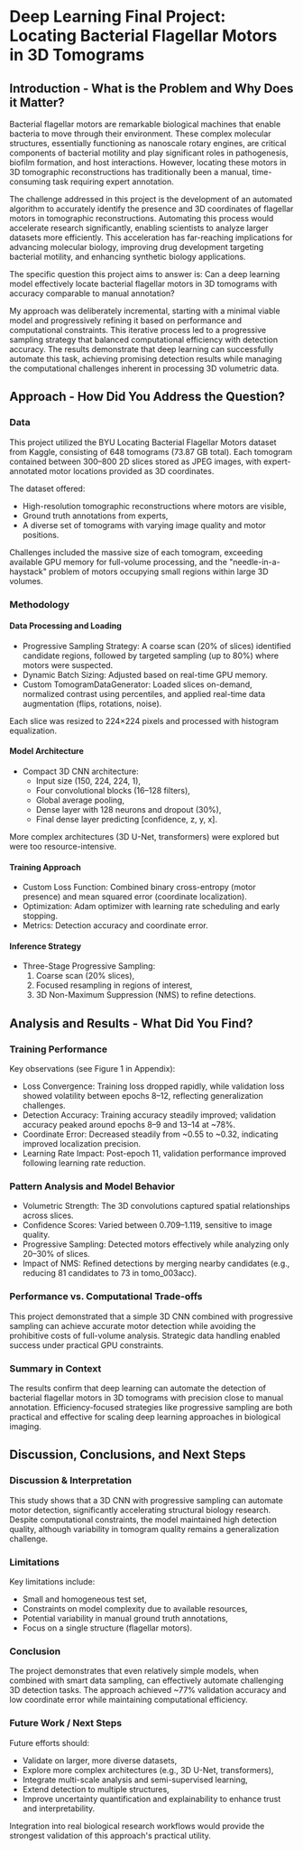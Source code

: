 
# Deep Learning Final Project: Locating Bacterial Flagellar Motors in 3D Tomograms

## Introduction - What is the Problem and Why Does it Matter?

Bacterial flagellar motors are remarkable biological machines that enable bacteria to move through their environment. These complex molecular structures, essentially functioning as nanoscale rotary engines, are critical components of bacterial motility and play significant roles in pathogenesis, biofilm formation, and host interactions. However, locating these motors in 3D tomographic reconstructions has traditionally been a manual, time-consuming task requiring expert annotation.

The challenge addressed in this project is the development of an automated algorithm to accurately identify the presence and 3D coordinates of flagellar motors in tomographic reconstructions. Automating this process would accelerate research significantly, enabling scientists to analyze larger datasets more efficiently. This acceleration has far-reaching implications for advancing molecular biology, improving drug development targeting bacterial motility, and enhancing synthetic biology applications.

The specific question this project aims to answer is: Can a deep learning model effectively locate bacterial flagellar motors in 3D tomograms with accuracy comparable to manual annotation?

My approach was deliberately incremental, starting with a minimal viable model and progressively refining it based on performance and computational constraints. This iterative process led to a progressive sampling strategy that balanced computational efficiency with detection accuracy. The results demonstrate that deep learning can successfully automate this task, achieving promising detection results while managing the computational challenges inherent in processing 3D volumetric data.

## Approach - How Did You Address the Question?

### Data

This project utilized the BYU Locating Bacterial Flagellar Motors dataset from Kaggle, consisting of 648 tomograms (73.87 GB total). Each tomogram contained between 300–800 2D slices stored as JPEG images, with expert-annotated motor locations provided as 3D coordinates.

The dataset offered:

- High-resolution tomographic reconstructions where motors are visible,
- Ground truth annotations from experts,
- A diverse set of tomograms with varying image quality and motor positions.

Challenges included the massive size of each tomogram, exceeding available GPU memory for full-volume processing, and the "needle-in-a-haystack" problem of motors occupying small regions within large 3D volumes.

### Methodology

#### Data Processing and Loading

- Progressive Sampling Strategy: A coarse scan (20% of slices) identified candidate regions, followed by targeted sampling (up to 80%) where motors were suspected.
- Dynamic Batch Sizing: Adjusted based on real-time GPU memory.
- Custom TomogramDataGenerator: Loaded slices on-demand, normalized contrast using percentiles, and applied real-time data augmentation (flips, rotations, noise).

Each slice was resized to 224×224 pixels and processed with histogram equalization.

#### Model Architecture

- Compact 3D CNN architecture:
    - Input size (150, 224, 224, 1),
    - Four convolutional blocks (16–128 filters),
    - Global average pooling,
    - Dense layer with 128 neurons and dropout (30%),
    - Final dense layer predicting [confidence, z, y, x].

More complex architectures (3D U-Net, transformers) were explored but were too resource-intensive.

#### Training Approach

- Custom Loss Function: Combined binary cross-entropy (motor presence) and mean squared error (coordinate localization).
- Optimization: Adam optimizer with learning rate scheduling and early stopping.
- Metrics: Detection accuracy and coordinate error.

#### Inference Strategy

- Three-Stage Progressive Sampling:
    1. Coarse scan (20% slices),
    2. Focused resampling in regions of interest,
    3. 3D Non-Maximum Suppression (NMS) to refine detections.

## Analysis and Results - What Did You Find?

### Training Performance

Key observations (see Figure 1 in Appendix):

- Loss Convergence: Training loss dropped rapidly, while validation loss showed volatility between epochs 8–12, reflecting generalization challenges.
- Detection Accuracy: Training accuracy steadily improved; validation accuracy peaked around epochs 8–9 and 13–14 at ~78%.
- Coordinate Error: Decreased steadily from ~0.55 to ~0.32, indicating improved localization precision.
- Learning Rate Impact: Post-epoch 11, validation performance improved following learning rate reduction.

### Pattern Analysis and Model Behavior

- Volumetric Strength: The 3D convolutions captured spatial relationships across slices.
- Confidence Scores: Varied between 0.709–1.119, sensitive to image quality.
- Progressive Sampling: Detected motors effectively while analyzing only 20–30% of slices.
- Impact of NMS: Refined detections by merging nearby candidates (e.g., reducing 81 candidates to 73 in tomo_003acc).

### Performance vs. Computational Trade-offs

This project demonstrated that a simple 3D CNN combined with progressive sampling can achieve accurate motor detection while avoiding the prohibitive costs of full-volume analysis. Strategic data handling enabled success under practical GPU constraints.

### Summary in Context

The results confirm that deep learning can automate the detection of bacterial flagellar motors in 3D tomograms with precision close to manual annotation. Efficiency-focused strategies like progressive sampling are both practical and effective for scaling deep learning approaches in biological imaging.

## Discussion, Conclusions, and Next Steps

### Discussion & Interpretation

This study shows that a 3D CNN with progressive sampling can automate motor detection, significantly accelerating structural biology research. Despite computational constraints, the model maintained high detection quality, although variability in tomogram quality remains a generalization challenge.

### Limitations

Key limitations include:

- Small and homogeneous test set,
- Constraints on model complexity due to available resources,
- Potential variability in manual ground truth annotations,
- Focus on a single structure (flagellar motors).

### Conclusion

The project demonstrates that even relatively simple models, when combined with smart data sampling, can effectively automate challenging 3D detection tasks. The approach achieved ~77% validation accuracy and low coordinate error while maintaining computational efficiency.

### Future Work / Next Steps

Future efforts should:

- Validate on larger, more diverse datasets,
- Explore more complex architectures (e.g., 3D U-Net, transformers),
- Integrate multi-scale analysis and semi-supervised learning,
- Extend detection to multiple structures,
- Improve uncertainty quantification and explainability to enhance trust and interpretability.

Integration into real biological research workflows would provide the strongest validation of this approach's practical utility.
